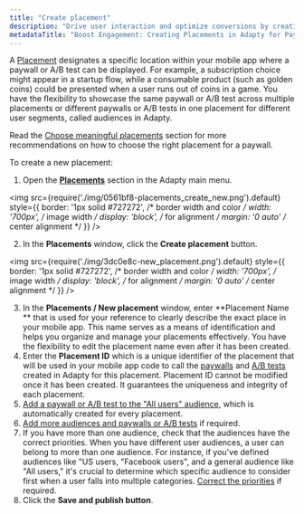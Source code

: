 ```yaml
---
title: "Create placement"
description: "Drive user interaction and optimize conversions by creating targeted placements for paywalls and A/B tests in your app with Adapty's user-friendly platform. Learn how to effortlessly deploy and manage placements for enhanced engagement"
metadataTitle: "Boost Engagement: Creating Placements in Adapty for Paywalls and A/B Tests"
---
```


A [Placement](placements) designates a specific location within your mobile app where a paywall or A/B test can be displayed. For example, a subscription choice might appear in a startup flow, while a consumable product (such as golden coins) could be presented when a user runs out of coins in a game. You have the flexibility to showcase the same paywall or A/B test across multiple placements or different paywalls or A/B tests in one placement for different user segments, called audiences in Adapty. 

Read the [Choose meaningful placements](choose-meaningful-placements) section for more recommendations on how to choose the right placement for a paywall.

To create a new placement:

1. Open the **[Placements](https://app.adapty.io/placements)** section in the Adapty main menu.

   
<img
  src={require('./img/0561bf8-placements_create_new.png').default}
  style={{
    border: '1px solid #727272', /* border width and color */
    width: '700px', /* image width */
    display: 'block', /* for alignment */
    margin: '0 auto' /* center alignment */
  }}
/>



2. In the **Placements** window, click the **Create placement** button.

   
<img
  src={require('./img/3dc0e8c-new_placement.png').default}
  style={{
    border: '1px solid #727272', /* border width and color */
    width: '700px', /* image width */
    display: 'block', /* for alignment */
    margin: '0 auto' /* center alignment */
  }}
/>



3. In the **Placements / New placement** window, enter **Placement Name ** that is used for your reference to clearly describe the exact place in your mobile app. This name serves as a means of identification and helps you organize and manage your placements effectively. You have the flexibility to edit the placement name even after it has been created.
4. Enter the **Placement ID** which is a unique identifier of the placement that will be used in your mobile app code to call the [paywalls](paywalls) and [A/B tests](ab-tests) created in Adapty for this placement.  Placement ID cannot be modified once it has been created. It guarantees the uniqueness and integrity of each placement. 
5. [Add a paywall or A/B test to the "All users" audience](add-audience-paywall-ab-test), which is automatically created for every placement.
6. [Add more audiences and paywalls or A/B tests](add-audience-paywall-ab-test) if required.
7. If you have more than one audience, check that the audiences have the correct priorities. When you have different user audiences, a user can belong to more than one audience. For instance, if you've defined audiences like "US users, "Facebook users", and a general audience like "All users," it's crucial to determine which specific audience to consider first when a user falls into multiple categories. [Correct the priorities](change-audience-priority) if required.
8. Click the **Save and publish button**.